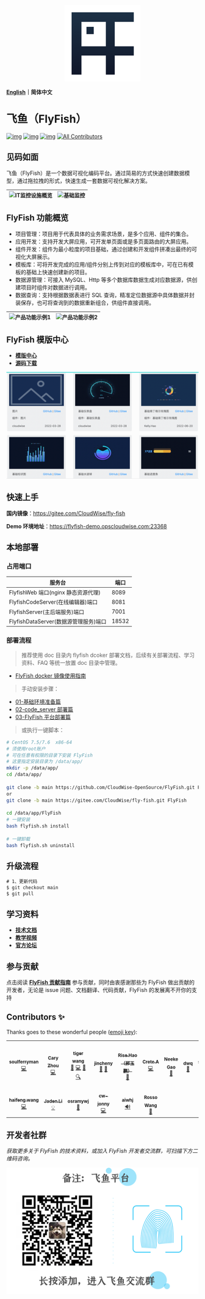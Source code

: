 <div align="center">
  <a href="https://github.com/CloudWise-OpenSource/FlyFish"><img src="./doc/images/FlyFish logo.png" alt="flyfish" /></a>
</div>

**[English](https://github.com/CloudWise-OpenSource/FlyFish/blob/main/README_EN.md)｜简体中文**

# 飞鱼（FlyFish）

[![img](https://camo.githubusercontent.com/b90fbf522edfb28cd12154150fae08fd89d4be956e644f327f369df43ef33bf0/68747470733a2f2f62616467656e2e6e65742f6769746875622f7072732f436c6f7564576973652d4f70656e536f757263652f466c7946697368)](https://github.com/CloudWise-OpenSource/FlyFish/pulls) [![img](https://camo.githubusercontent.com/4bf17723fd9a7438e40dda0d0f05c3ff85df8450605fbec58cf4643bb044ca49/68747470733a2f2f62616467656e2e6e65742f6769746875622f6c6963656e73652f436c6f7564576973652d4f70656e536f757263652f466c7946697368)](https://github.com/CloudWise-OpenSource/FlyFish/blob/main/LICENSE) [![img](https://camo.githubusercontent.com/1fb3e7fec903937186ee550f90f558bdf63575dc171251276c3335ff863d13cc/68747470733a2f2f62616467656e2e6e65742f6769746875622f72656c656173652f436c6f7564576973652d4f70656e536f757263652f466c7946697368)](https://github.com/CloudWise-OpenSource/FlyFish/releases)<!-- ALL-CONTRIBUTORS-BADGE:START - Do not remove or modify this section -->
[![All Contributors](https://img.shields.io/badge/all_contributors-13-orange.svg?style=flat-square)](#contributors-)

<!-- ALL-CONTRIBUTORS-BADGE:END -->

## 见码如面

飞鱼（FlyFish）是一个数据可视化编码平台。通过简易的方式快速创建数据模型，通过拖拉拽的形式，快速生成一套数据可视化解决方案。

| ![IT监控设施概览](./doc/images/IT监控设施概览.gif) | ![基础监控](./doc/images/基础监控.gif) |
| -------------------------------------------------- | -------------------------------------- |

## FlyFish 功能概览

- 项目管理：项目用于代表具体的业务需求场景，是多个应用、组件的集合。
- 应用开发：支持开发大屏应用，可开发单页面或是多页面路由的大屏应用。
- 组件开发：组件为最小粒度的项目基础，通过创建和开发组件拼凑出最终的可视化大屏展示。
- 模板库：可将开发完成的应用/组件分别上传到对应的模板库中，可在已有模板的基础上快速创建新的项目。
- 数据源管理：可接入 MySQL、Http 等多个数据库数据生成对应数据源，供创建项目时组件对数据进行调用。
- 数据查询：支持根据数据表进行 SQL 查询，精准定位数据源中具体数据并封装保存，也可将查询到的数据重新组合，供组件直接调用。

| ![产品功能示例1](./doc/images/产品功能示例1.gif) | ![产品功能示例2](./doc/images/产品功能示例2.gif) |
| ------------------------------------------------ | ------------------------------------------------ |

## FlyFish 模版中心

- **[模版中心](https://www.cloudwise.ai/flyFishComponents.html)**
- **[源码下载](https://github.com/CloudWise-OpenSource/FlyFishComponents)**

<img src="./doc/images/组件模版.gif" width="550px"/>

## 快速上手

**国内镜像**：https://gitee.com/CloudWise/fly-fish

**Demo 环境地址**：https://flyfish-demo.opscloudwise.com:23368

## 本地部署

### 占用端口

| 服务台                                | 端口  |
| ------------------------------------- | ----- |
| FlyfishWeb 端口(nginx 静态资源代理)   | 8089  |
| FlyfishCodeServer(在线编辑器)端口     | 8081  |
| FlyfishServer(主后端服务)端口         | 7001  |
| FlyfishDataServer(数据源管理服务)端口 | 18532 |

### 部署流程

> 推荐使用 doc 目录内 flyfish dcoker 部署文档，后续有关部署流程、学习资料、FAQ 等统一放置 doc 目录中管理。

- [FlyFish docker 镜像使用指南](doc/FlyFish_docker镜像使用指南.md)

> 手动安装步骤：

- [01-基础环境准备篇](./doc/01-基础环境准备篇.md)
- [02-code_server 部署篇](./doc/02-code_server部署篇.md)
- [03-FlyFish 平台部署篇](./doc/03-FlyFish平台部署篇.md)

> 或执行一键脚本：

```bash
# CentOS 7.5/7.6  x86-64
# 须使用root账户
# 可在任意有权限的目录下安装 FlyFish
# 这里指定安装目录为 /data/app/
mkdir -p /data/app/
cd /data/app/

git clone -b main https://github.com/CloudWise-OpenSource/FlyFish.git FlyFish
or
git clone -b main https://gitee.com/CloudWise/fly-fish.git FlyFish

cd /data/app/FlyFish
# 一键安装
bash flyfish.sh install

# 一键卸载
bash flyfish.sh uninstall

```

## 升级流程

```
# 1、更新代码
$ git checkout main
$ git pull
```

## 学习资料

- **[技术文档](http://docs.aiops.cloudwise.com/zh/flyfish)**
- **[教学视频](http://docs.aiops.cloudwise.com/zh/flyfish/video-course/P1.html)**
- **[官方论坛](http://bbs.aiops.cloudwise.com/t/FlyFish)**

## 参与贡献

点击阅读 **[FlyFish 贡献指南](https://github.com/CloudWise-OpenSource/FlyFish/discussions/140)** 参与贡献，同时由衷感谢那些为 FlyFish 做出贡献的开发者，无论是 issue 问题、文档翻译、代码贡献，FlyFish 的发展离不开你的支持

## Contributors ✨

Thanks goes to these wonderful people ([emoji key](https://allcontributors.org/docs/en/emoji-key)):

<!-- ALL-CONTRIBUTORS-LIST:START - Do not remove or modify this section -->
<!-- prettier-ignore-start -->
<!-- markdownlint-disable -->
<table>
  <tr>
    <td align="center"><a href="https://github.com/soulferryman"><img src="https://avatars.githubusercontent.com/u/21328793?v=4?s=100" width="100px;" alt=""/><br /><sub><b>soulferryman</b></sub></a><br /><a href="https://github.com/CloudWise-OpenSource/FlyFish/commits?author=soulferryman" title="Code">💻</a></td>
    <td align="center"><a href="https://github.com/YouYe"><img src="https://avatars.githubusercontent.com/u/17558799?v=4?s=100" width="100px;" alt=""/><br /><sub><b>Cary Zhou</b></sub></a><br /><a href="https://github.com/CloudWise-OpenSource/FlyFish/commits?author=YouYe" title="Code">💻</a></td>
    <td align="center"><a href="https://blog.csdn.net/xiaohu12685"><img src="https://avatars.githubusercontent.com/u/30620913?v=4?s=100" width="100px;" alt=""/><br /><sub><b>tiger wang</b></sub></a><br /><a href="#design-xiaohu12685" title="Design">🎨</a> <a href="https://github.com/CloudWise-OpenSource/FlyFish/commits?author=xiaohu12685" title="Code">💻</a> <a href="#question-xiaohu12685" title="Answering Questions">💬</a> <a href="#fundingFinding-xiaohu12685" title="Funding Finding">🔍</a></td>
    <td align="center"><a href="https://github.com/jincheny"><img src="https://avatars.githubusercontent.com/u/54785820?v=4?s=100" width="100px;" alt=""/><br /><sub><b>jincheny</b></sub></a><br /><a href="#blog-jincheny" title="Blogposts">📝</a> <a href="https://github.com/CloudWise-OpenSource/FlyFish/commits?author=jincheny" title="Documentation">📖</a></td>
    <td align="center"><a href="https://github.com/RiseHao1029"><img src="https://avatars.githubusercontent.com/u/102229441?v=4?s=100" width="100px;" alt=""/><br /><sub><b>Rise.Hao（郝玉鹏）</b></sub></a><br /><a href="https://github.com/CloudWise-OpenSource/FlyFish/pulls?q=is%3Apr+reviewed-by%3ARiseHao1029" title="Reviewed Pull Requests">👀</a></td>
    <td align="center"><a href="https://github.com/Markuuuu"><img src="https://avatars.githubusercontent.com/u/52529445?v=4?s=100" width="100px;" alt=""/><br /><sub><b>Crete.A</b></sub></a><br /><a href="https://github.com/CloudWise-OpenSource/FlyFish/commits?author=Markuuuu" title="Code">💻</a></td>
    <td align="center"><a href="http://www.cloudwise.com"><img src="https://avatars.githubusercontent.com/u/1913308?v=4?s=100" width="100px;" alt=""/><br /><sub><b>Neeke Gao</b></sub></a><br /><a href="#design-Neeke" title="Design">🎨</a></td>
    <td align="center"><a href="https://github.com/maxDwq"><img src="https://avatars.githubusercontent.com/u/36149790?v=4?s=100" width="100px;" alt=""/><br /><sub><b>dwq</b></sub></a><br /><a href="https://github.com/CloudWise-OpenSource/FlyFish/pulls?q=is%3Apr+reviewed-by%3AmaxDwq" title="Reviewed Pull Requests">👀</a></td>
    <td align="center"><a href="https://github.com/sssssssugar"><img src="https://avatars.githubusercontent.com/u/95060336?v=4?s=100" width="100px;" alt=""/><br /><sub><b>sugar</b></sub></a><br /><a href="https://github.com/CloudWise-OpenSource/FlyFish/commits?author=sssssssugar" title="Code">💻</a></td>
  </tr>
  <tr>
    <td align="center"><a href="https://github.com/772566741qqcom"><img src="https://avatars.githubusercontent.com/u/24228882?v=4?s=100" width="100px;" alt=""/><br /><sub><b>haifeng.wang</b></sub></a><br /><a href="https://github.com/CloudWise-OpenSource/FlyFish/commits?author=772566741qqcom" title="Code">💻</a></td>
    <td align="center"><a href="https://github.com/imjaden"><img src="https://avatars.githubusercontent.com/u/68473857?v=4?s=100" width="100px;" alt=""/><br /><sub><b>Jaden.Li</b></sub></a><br /><a href="#example-imjaden" title="Examples">💡</a></td>
    <td align="center"><a href="https://github.com/osramywj"><img src="https://avatars.githubusercontent.com/u/26902133?v=4?s=100" width="100px;" alt=""/><br /><sub><b>osramywj</b></sub></a><br /><a href="#ideas-osramywj" title="Ideas, Planning, & Feedback">🤔</a></td>
    <td align="center"><a href="https://github.com/cw-jonny"><img src="https://avatars.githubusercontent.com/u/86347393?v=4?s=100" width="100px;" alt=""/><br /><sub><b>cw-jonny</b></sub></a><br /><a href="https://github.com/CloudWise-OpenSource/FlyFish/commits?author=cw-jonny" title="Code">💻</a></td>
    <td align="center"><a href="http://readw.cn"><img src="https://avatars.githubusercontent.com/u/16408168?v=4?s=100" width="100px;" alt=""/><br /><sub><b>aiwhj</b></sub></a><br /><a href="#audio-aiwhj" title="Audio">🔊</a></td>
    <td align="center"><a href="https://github.com/Rosso-Wang"><img src="https://avatars.githubusercontent.com/u/59380115?v=4?s=100" width="100px;" alt=""/><br /><sub><b>Rosso Wang</b></sub></a><br /><a href="https://github.com/CloudWise-OpenSource/FlyFish/commits?author=Rosso-Wang" title="Documentation">📖</a></td>
  </tr>
</table>

<!-- markdownlint-restore -->
<!-- prettier-ignore-end -->

<!-- ALL-CONTRIBUTORS-LIST:END -->

## 开发者社群

_获取更多关于 FlyFish 的技术资料，或加入 FlyFish 开发者交流群，可扫描下方二维码咨询。_

<img src="./doc/images/Susie.png" width="550px"/>
